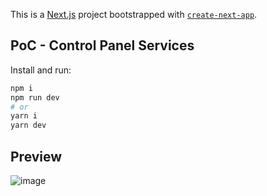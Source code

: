 This is a [Next.js](https://nextjs.org/) project bootstrapped with [`create-next-app`](https://github.com/vercel/next.js/tree/canary/packages/create-next-app).

## PoC - Control Panel Services

Install and run:

```bash
npm i
npm run dev
# or
yarn i
yarn dev
```

## Preview
![image](https://user-images.githubusercontent.com/38497003/207063090-f3798c9a-7a8c-4226-93c8-23cf3c772396.png)
